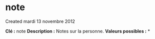 note
====
Created mardi 13 novembre 2012

**Clé :** note
**Description :**  Notes sur la personne.
**Valeurs possibles :** *
